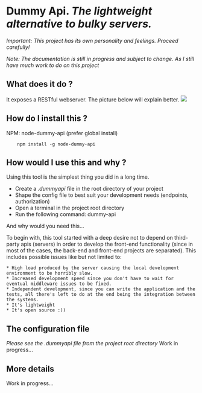 Dummy Api. _The lightweight alternative to bulky servers._
========================================================

*Important: This project has its own personality and feelings. Proceed carefully!*

*Note: The documentation is still in progress and subject to change. As I still have much work to do on this project*

What does it do ?
-----------------

  It exposes a RESTful webserver. The picture below will explain better.
  ![](http://s11.postimg.org/oa4uzqrr7/dummy_api.png)

How do I install this ?
-----------------------

  NPM: node-dummy-api (prefer global install)
  
        npm install -g node-dummy-api

How would I use this and why ?
------------------------------

  Using this tool is the simplest thing you did in a long time.

  * Create a _.dummyapi_ file in the root directory of your project
  * Shape the config file to best suit your development needs (endpoints, authorization)
  * Open a terminal in the project root directory
  * Run the following command:
        dummy-api

  And why would you need this...

  To begin with, this tool started with a deep desire not to depend on third-party apis (servers) in order to develop the front-end functionality (since in most of the cases, the back-end and front-end projects are separated). This includes possible issues like but not limited to:
  
    * High load produced by the server causing the local development environment to be horribly slow.
    * Increased development speed since you don't have to wait for eventual middleware issues to be fixed.
    * Independent development, since you can write the application and the tests, all there's left to do at the end being the integration between the systems.
    * It's lightweight
    * It's open source :))

The configuration file
----------------------

_Please see the .dummyapi file from the project root directory_
Work in progress...

More details
------------

Work in progress...
